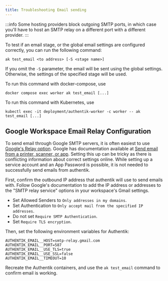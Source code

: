 ```yaml
---
title: Troubleshooting Email sending
---
```


:::info
Some hosting providers block outgoing SMTP ports, in which case you'll have to host an SMTP relay on a different port with a different provider.
:::

To test if an email stage, or the global email settings are configured correctly, you can run the following command:

```shell
ak test_email <to address> [-S <stage name>]
```

If you omit the `-S` parameter, the email will be sent using the global settings. Otherwise, the settings of the specified stage will be used.

To run this command with docker-compose, use

```shell
docker compose exec worker ak test_email [...]
```

To run this command with Kubernetes, use

```shell
kubectl exec -it deployment/authentik-worker -c worker -- ak test_email [...]
```

## Google Workspace Email Relay Configuration

To send email through Google SMTP servers, it is often easiest to use [Google's Relay option](https://support.google.com/a/answer/2956491). Google has documentation available at [Send email from a printer, scanner, or app](https://support.google.com/a/answer/176600?hl=en). Setting this up can be tricky as there is conflicting information about correct settings online. While setting up a service account and an App Password is possible, it is not needed to successfully send emails from authentik.

First, confirm the outbound IP address that authentik will use to send emails with. Follow Google's documentation to add the IP address or addresses to the "SMTP relay service" options in your workspace's Gmail settings.

- Set Allowed Senders to `Only addresses in my domains`.
- Set Authentication to `Only accept mail from the specified IP addresses`.
- Do not set `Require SMTP Authentication`.
- Set `Require TLS encryption`.

Then, set the following environment variables for Authentik:

```
AUTHENTIK_EMAIL__HOST=smtp-relay.gmail.com
AUTHENTIK_EMAIL__PORT=587
AUTHENTIK_EMAIL__USE_TLS=true
AUTHENTIK_EMAIL__USE_SSL=false
AUTHENTIK_EMAIL__TIMEOUT=10
```

Recreate the Authentik containers, and use the `ak test_email` command to confirm email is working.
